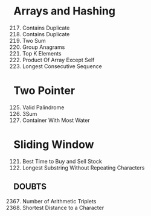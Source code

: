 # Arrays and Hashing
217. Contains Duplicate
242. Contains Duplicate
1. Two Sum
49. Group Anagrams
347. Top K Elements
238. Product Of Array Except Self
128. Longest Consecutive Sequence

# Two Pointer
125. Valid Palindrome
15. 3Sum
11. Container With Most Water

# Sliding Window
121. Best Time to Buy and Sell Stock
3. Longest Substring Without Repeating Characters




## DOUBTS
2367. Number of Arithmetic Triplets
821. Shortest Distance to a Character